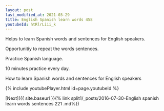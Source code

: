 ```yaml
---
layout: post
last_modified_at: 2021-03-29
title: English Spanish learn words 458 
youtubeId: htRlrLiii_k
---
```

 
 
Helps to learn Spanish words and sentences for English speakers.

Opportunitiy to repeat the words sentences. 

Practice Spanish language. 
 
10 minutes practice every day. 
 
How to learn Spanish words and sentences for English speakers 
 
{% include youtubePlayer.html id=page.youtubeId %}
 
 
[Next]({{ site.baseurl }}{% link  split1/_posts/2016-07-30-English spanish learn words sentences 221 .md%})
 
